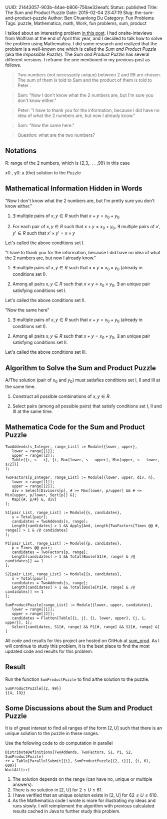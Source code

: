 UUID: 21443057-903b-44ae-b806-756ae32eeafc
Status: published
Title: The Sum and Product Puzzle
Date: 2015-02-04 23:47:19
Slug: the-sum-and-product-puzzle
Author: Ben Chuanlong Du
Category: Fun Problems
Tags: puzzle, Mathematica, math, Work, fun problems, sum, product

[sun vs pang]: http://www.legendu.net/en/blog/sun-bin-pang-juan/

I talked about an interesting problem [in this post][sun vs pang].
I had onsite-inteviews from Wolfram at the end of April this year,
and I decided to talk how to solve the problem using Mathematica.
I did some research and realized that the problem is a well-known one
which is called the *Sum and Product Puzzle* (aka the *Impossible Puzzle*). 
The *Sum and Product Puzzle* has several different versions. 
I reframe the one mentioned in my previous post as follows.

> Two numbers (not necessarily unique) between 2 and 99 are chosen. 
> The sum of them is told to Sam and the product of them is told to Peter .

> Sam: "Now I don't know what the 2 numbers are, 
> but I'm sure you don't know either."

> Peter: "I have to thank you for the information, 
> because I did have no idea of what the 2 numbers are, 
> but now I already know."

> Sam: "Now the same here."

> Question: what are the two numbers?

## Notations
R: range of the 2 numbers, which is {2,3,. . . ,99} in this case

x0 , y0: a (the) solution to the Puzzle

## Mathematical Information Hidden in Words
"Now I don't know what the 2 numbers are, 
but I'm pretty sure you don't know either." 
	 
1. $\exists$ multiple pairs of $x, y\in R$ such that $x+y=x_0+y_0$

2. For each pair of $x,y\in R$ such that $x+y=x_0+y_0$, 
$\exists$ multiple pairs of $x',y'\in R$ such that $x'\times y'=x \times y$

Let's called the above conditions set I.

"I have to thank you for the information, 
because I did have no idea of what the 2 numbers are, 
but now I already know."
	 
1. $\exists$ multiple pairs of $x, y\in R$ 
such that $x\times y=x_0\times y_0$ (already in conditions set I). 
         
2. Among all pairs $x,y\in R$ such that $x\times y=x_0\times y_0$, 
$\exists$ an unique pair satisfying conditions set I. 

Let's called the above conditions set II.
	 
"Now the same here"
	 
1. $\exists$ multiple pairs of $x, y\in R$ 
such that $x+y=x_0+y_0$ (already in conditions set I). 

2. Among all pairs $x,y\in R$ such that $x+y=x_0+y_0$, 
$\exists$ an unique pair satisfying conditions set II. 
	 
Let's called the above conditions set III.


## Algorithm to Solve the Sum and Product Puzzle

A/The solution (pair of $x_0$ and $y_0$) 
must satisfies conditions set I, II and III at the same time. 

1. Construct all possible combinations of $x,y\in R$. 

2. Select pairs (among all possible pairs) that satisfy conditions set I, II and III at the same time. 


## Mathematica Code for the Sum and Product Puzzle

    TwoAddends[s_Integer, range_List] := Module[{lower, upper},
       lower = range[[1]];
       upper = range[[2]];
       Table[{i, s - i}, {i, Max[lower, s - upper], Min[upper, s - lower, s/2]}]
    ];

    TwoFactors[p_Integer, range_List] := Module[{lower, upper, div, n},
       lower = range[[1]];
       upper = range[[2]];
       div = Select[Divisors[p], # >= Max[lower, p/upper] && # <= Min[upper, p/lower, Sqrt[p]] &];
       Map[{#, p/#} &, div]
    ];

    S1[pair_List, range_List] := Module[{s, candidates},
       s = Total[pair];
       candidates = TwoAddends[s, range];
       Length[candidates] > 1 && Apply[And, Length[TwoFactors[Times @@ #, range]] > 1 & /@ candidates]
    ];

    P1[pair_List, range_List] := Module[{p, candidates},
       p = Times @@ pair;
       candidates = TwoFactors[p, range];
       Length[candidates] > 1 && Total[Boole[S1[#, range] & /@ candidates]] == 1
    ];

    S2[pair_List, range_List] := Module[{s, candidates},
       s = Total[pair];
       candidates = TwoAddends[s, range];
       Length[candidates] > 1 && Total[Boole[P1[#, range] & /@ candidates]] == 1
    ];

    SumProductPuzzle[range_List] := Module[{lower, upper, candidates},
       lower = range[[1]];
       upper = range[[2]];
       candidates = Flatten[Table[{i, j}, {i, lower, upper}, {j, i, upper}], 1];
       Select[candidates, S1[#, range] && P1[#, range] && S2[#, range] &]
    ]

All code and results for this project are hosted on GitHub at [sum_prod](https://github.com/dclong/sum_prod).
As I will continue to study this problem, 
it is the best place to find the most updated code and results for this problem.

## Result
Run the function `SumProductPuzzle` to find a/the solution to the puzzle.

    SumProductPuzzle[{2, 99}]
    {{4, 13}}

## Some Discussions about the Sum and Product Puzzle
It is of great interest to find all ranges of the form $[2, U]$
such that there is an unique solution to the puzzle in these ranges.

Use the following code to do computation in parallel

    DistributeDefinitions[TwoAddends, TwoFactors, S1, P1, S2, SumProductPuzzle]
    rr = Table[ParallelSubmit[{i}, SumProductPuzzle[{2, i}]], {i, 61, 600}]
    WaitAll[rr]

1. The solution depends on the range (can have no, unique or multiple answers).
2. There is no solution in [2, U] for $2 \le U \le 61$.
3. I have verified that an unique solution exists in [2, U] for $62 \le U \le 610$.
4. As the Mathematica code I wrote is more for illustrating my ideas 
and runs slowly.
I will reimplement the algorithm with previous calculated results cached in Java
to further study this problem.




